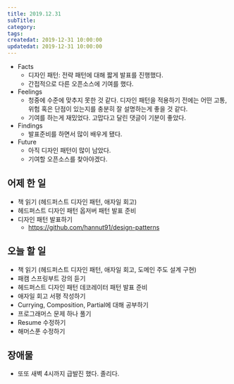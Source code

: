 ```yaml
---
title: 2019.12.31
subTitle: 
category: 
tags: 
createdat: 2019-12-31 10:00:00
updatedat: 2019-12-31 10:00:00
---
```


* Facts
  * 디자인 패턴: 전략 패턴에 대해 짧게 발표를 진행했다.
  * 간접적으로 다른 오픈소스에 기여를 했다.
* Feelings
  * 청중에 수준에 맞추지 못한 것 같다. 디자인 패턴을 적용하기 전에는 어떤 고통, 위험 혹은 단점이 있는지를 충분히 잘 설명하는게 좋을 것 같다.
  * 기여를 하는게 재밌었다. 고맙다고 달린 댓글이 기분이 좋았다.
* Findings
  * 발표준비를 하면서 많이 배우게 됐다.
* Future
  * 아직 디자인 패턴이 많이 남았다.
  * 기여할 오픈소스를 찾아야겠다.

## 어제 한 일

* 책 읽기 (헤드퍼스트 디자인 패턴, 애자일 회고)
* 헤드퍼스트 디자인 패턴 옵저버 패턴 발표 준비
* 디자인 패턴 발표하기
  * <https://github.com/hannut91/design-patterns>

## 오늘 할 일

* 책 읽기 (헤드퍼스트 디자인 패턴, 애자일 회고, 도메인 주도 설계 구현)
* 패캠 스프링부트 강의 듣기
* 헤드퍼스트 디자인 패턴 데코레이터 패턴 발표 준비
* 애자일 회고 서평 작성하기
* Currying, Composition, Partial에 대해 공부하기
* 프로그래머스 문제 하나 풀기
* Resume 수정하기
* 해머스푼 수정하기

## 장애물

* 또또 새벽 4시까지 급발진 했다. 졸리다.
